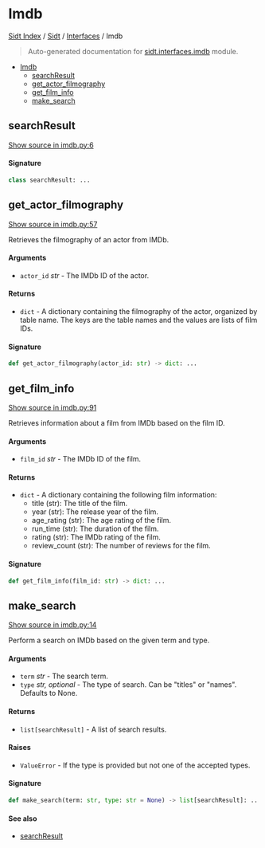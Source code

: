 # Imdb

[Sidt Index](../../README.md#sidt-index) / [Sidt](../index.md#sidt) / [Interfaces](./index.md#interfaces) / Imdb

> Auto-generated documentation for [sidt.interfaces.imdb](../../../sidt/interfaces/imdb.py) module.

- [Imdb](#imdb)
  - [searchResult](#searchresult)
  - [get_actor_filmography](#get_actor_filmography)
  - [get_film_info](#get_film_info)
  - [make_search](#make_search)

## searchResult

[Show source in imdb.py:6](../../../sidt/interfaces/imdb.py#L6)

#### Signature

```python
class searchResult: ...
```



## get_actor_filmography

[Show source in imdb.py:57](../../../sidt/interfaces/imdb.py#L57)

Retrieves the filmography of an actor from IMDb.

#### Arguments

- `actor_id` *str* - The IMDb ID of the actor.

#### Returns

- `dict` - A dictionary containing the filmography of the actor, organized by table name.
      The keys are the table names and the values are lists of film IDs.

#### Signature

```python
def get_actor_filmography(actor_id: str) -> dict: ...
```



## get_film_info

[Show source in imdb.py:91](../../../sidt/interfaces/imdb.py#L91)

Retrieves information about a film from IMDb based on the film ID.

#### Arguments

- `film_id` *str* - The IMDb ID of the film.

#### Returns

- `dict` - A dictionary containing the following film information:
    - title (str): The title of the film.
    - year (str): The release year of the film.
    - age_rating (str): The age rating of the film.
    - run_time (str): The duration of the film.
    - rating (str): The IMDb rating of the film.
    - review_count (str): The number of reviews for the film.

#### Signature

```python
def get_film_info(film_id: str) -> dict: ...
```



## make_search

[Show source in imdb.py:14](../../../sidt/interfaces/imdb.py#L14)

Perform a search on IMDb based on the given term and type.

#### Arguments

- `term` *str* - The search term.
- `type` *str, optional* - The type of search. Can be "titles" or "names". Defaults to None.

#### Returns

- `list[searchResult]` - A list of search results.

#### Raises

- `ValueError` - If the type is provided but not one of the accepted types.

#### Signature

```python
def make_search(term: str, type: str = None) -> list[searchResult]: ...
```

#### See also

- [searchResult](#searchresult)